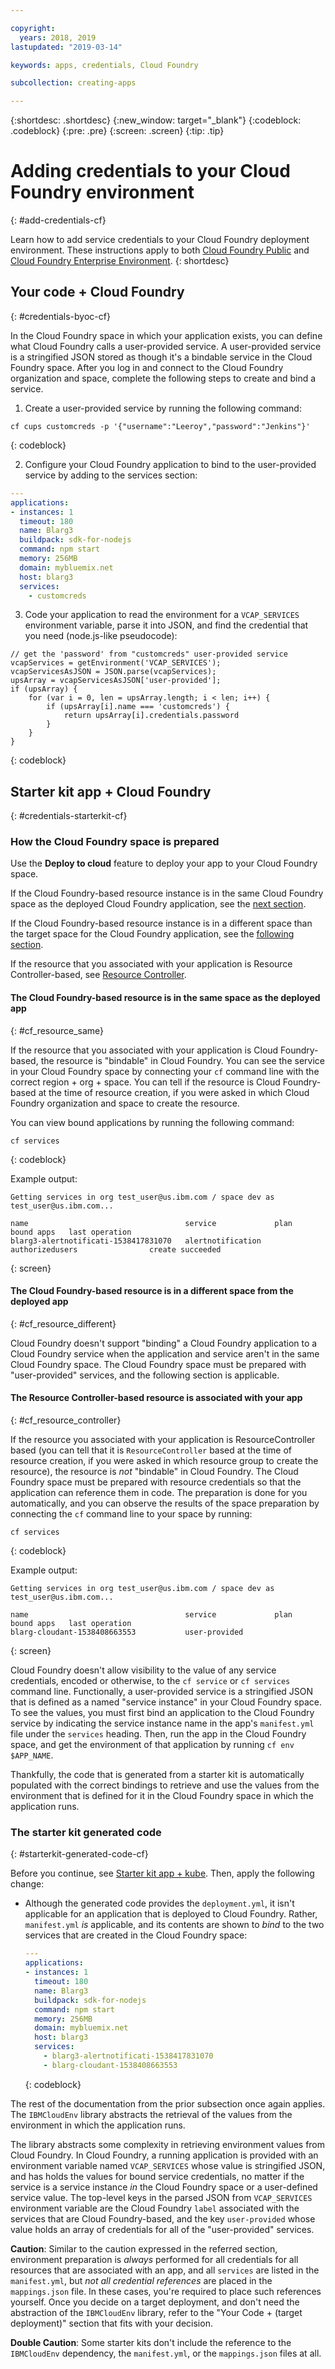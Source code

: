 ```yaml
---

copyright:
  years: 2018, 2019
lastupdated: "2019-03-14"

keywords: apps, credentials, Cloud Foundry

subcollection: creating-apps

---
```


{:shortdesc: .shortdesc}
{:new_window: target="_blank"}
{:codeblock: .codeblock}
{:pre: .pre}
{:screen: .screen}
{:tip: .tip}

# Adding credentials to your Cloud Foundry environment
{: #add-credentials-cf}

Learn how to add service credentials to your Cloud Foundry deployment environment. These instructions apply to both [Cloud Foundry Public](/docs/cloud-foundry-public/about-cf.html) and [Cloud Foundry Enterprise Environment](/docs/cloud-foundry-public/cfee.html).
{: shortdesc}

## Your code + Cloud Foundry
{: #credentials-byoc-cf}

In the Cloud Foundry space in which your application exists, you can define what Cloud Foundry calls a user-provided service. A user-provided service is a stringified JSON stored as though it's a bindable service in the Cloud Foundry space. After you log in and connect to the Cloud Foundry organization and space, complete the following steps to create and bind a service.

1. Create a user-provided service by running the following command:
  ```console
  cf cups customcreds -p '{"username":"Leeroy","password":"Jenkins"}'
  ```
  {: codeblock}

2. Configure your Cloud Foundry application to bind to the user-provided service by adding to the services section:
  ```yaml
  ---
  applications:
  - instances: 1
    timeout: 180
    name: Blarg3
    buildpack: sdk-for-nodejs
    command: npm start
    memory: 256MB
    domain: mybluemix.net
    host: blarg3
    services:
      - customcreds
  ```

3. Code your application to read the environment for a `VCAP_SERVICES` environment variable, parse it into JSON, and find the credential that you need (node.js-like pseudocode):
  ```
  // get the 'password' from "customcreds" user-provided service
  vcapServices = getEnvironment('VCAP_SERVICES');
  vcapServicesAsJSON = JSON.parse(vcapServices);
  upsArray = vcapServicesAsJSON['user-provided'];
  if (upsArray) {
      for (var i = 0, len = upsArray.length; i < len; i++) {
          if (upsArray[i].name === 'customcreds') {
              return upsArray[i].credentials.password
          }
      }
  }
  ```
{: codeblock}


## Starter kit app + Cloud Foundry
{: #credentials-starterkit-cf}

### How the Cloud Foundry space is prepared

Use the **Deploy to cloud** feature to deploy your app to your Cloud Foundry space.

If the Cloud Foundry-based resource instance is in the same Cloud Foundry space as the deployed Cloud Foundry application, see the [next section](/docs/apps/creds_cf.html#cf_resource_same).

If the Cloud Foundry-based resource instance is in a different space than the target space for the Cloud Foundry application, see the [following section](/docs/apps/creds_cf.html#cf_resource_different).

If the resource that you associated with your application is Resource Controller-based, see [Resource Controller](/docs/apps/creds_cf.html#cf_resource_controller).

#### The Cloud Foundry-based resource is in the same space as the deployed app
{: #cf_resource_same}

If the resource that you associated with your application is Cloud Foundry-based, the resource is "bindable" in Cloud Foundry. You can see the service in your Cloud Foundry space by connecting your `cf` command line with the correct region + org + space. You can tell if the resource is Cloud Foundry-based at the time of resource creation, if you were asked in which Cloud Foundry organization and space to create the resource.

You can view bound applications by running the following command:
```console
cf services
```
{: codeblock}

Example output:
```
Getting services in org test_user@us.ibm.com / space dev as test_user@us.ibm.com...

name                                   service             plan              bound apps   last operation
blarg3-alertnotificati-1538417831070   alertnotification   authorizedusers                create succeeded
```
{: screen}

#### The Cloud Foundry-based resource is in a different space from the deployed app
{: #cf_resource_different}

Cloud Foundry doesn't support "binding" a Cloud Foundry application to a Cloud Foundry service when the application and service aren't in the same Cloud Foundry space. The Cloud Foundry space must be prepared with "user-provided" services, and the following section is applicable.

#### The Resource Controller-based resource is associated with your app
{: #cf_resource_controller}

If the resource you associated with your application is ResourceController based (you can tell that it is `ResourceController` based at the time of resource creation, if you were asked in which resource group to create the resource), the resource is _not_ "bindable" in Cloud Foundry. The Cloud Foundry space must be prepared with resource credentials so that the application can reference them in code. The preparation is done for you automatically, and you can observe the results of the space preparation by connecting the `cf` command line to your space by running:
```console
cf services
```
{: codeblock}

Example output:
```
Getting services in org test_user@us.ibm.com / space dev as test_user@us.ibm.com...

name                                   service             plan              bound apps   last operation
blarg-cloudant-1538408663553           user-provided
```
{: screen}

Cloud Foundry doesn't allow visibility to the value of any service credentials, encoded or otherwise, to the `cf service` or `cf services` command line. Functionally, a user-provided service is a stringified JSON that is defined as a named "service instance" in your Cloud Foundry space. To see the values, you must first bind an application to the Cloud Foundry service by indicating the service instance name in the app's `manifest.yml` file under the `services` heading. Then, run the app in the Cloud Foundry space, and get the environment of that application by running `cf env $APP_NAME`.

Thankfully, the code that is generated from a starter kit is automatically populated with the correct bindings to retrieve and use the values from the environment that is defined for it in the Cloud Foundry space in which the application runs.

### The starter kit generated code
{: #starterkit-generated-code-cf}

Before you continue, see [Starter kit app + kube](/docs/apps/creds_kube.html#credentials-starterkit-kube-gencode). Then, apply the following change:

* Although the generated code provides the `deployment.yml`, it isn't applicable for an application that is deployed to Cloud Foundry. Rather, `manifest.yml` _is_ applicable, and its contents are shown to _bind_ to the two services that are created in the Cloud Foundry space:
  ```yaml
  ---
  applications:
  - instances: 1
    timeout: 180
    name: Blarg3
    buildpack: sdk-for-nodejs
    command: npm start
    memory: 256MB
    domain: mybluemix.net
    host: blarg3
    services:
      - blarg3-alertnotificati-1538417831070
      - blarg-cloudant-1538408663553
  ```
  {: codeblock}

The rest of the documentation from the prior subsection once again applies. The `IBMCloudEnv` library abstracts the retrieval of the values from the environment in which the application runs.

The library abstracts some complexity in retrieving environment values from Cloud Foundry. In Cloud Foundry, a running application is provided with an environment variable named `VCAP_SERVICES` whose value is stringified JSON, and has holds the values for bound service credentials, no matter if the service is a service instance _in_ the Cloud Foundry space or a user-defined service value. The top-level keys in the parsed JSON from `VCAP_SERVICES` environment variable are the Cloud Foundry `label` associated with the services that are Cloud Foundry-based, and the key `user-provided` whose value holds an array of credentials for all of the "user-provided" services.

**Caution**:  Similar to the caution expressed in the referred section, environment preparation is _always_ performed for all credentials for all resources that are associated with an app, and all `services` are listed in the `manifest.yml`, but _not all credential references_ are placed in the `mappings.json` file. In these cases, you're required to place such references yourself. Once you decide on a target deployment, and don't need the abstraction of the `IBMCloudEnv` library, refer to the "Your Code + (target deployment)" section that fits with your decision.

**Double Caution**:  Some starter kits don't include the reference to the `IBMCloudEnv` dependency, the `manifest.yml`, or the `mappings.json` files at all.
